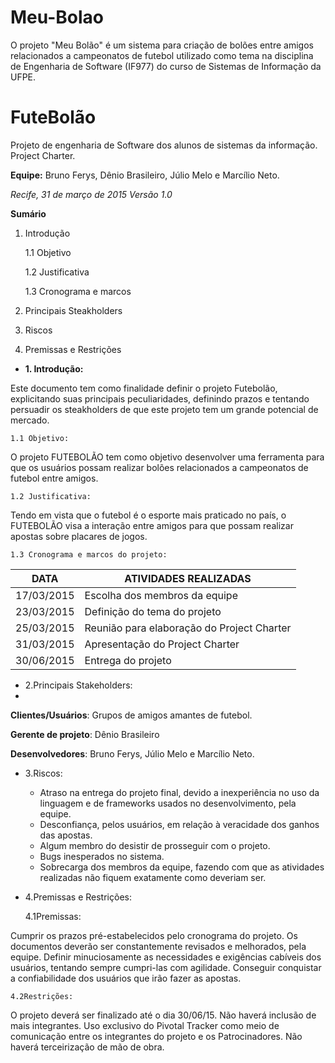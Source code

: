 # Meu-Bolao
O projeto "Meu Bolão" é um sistema para criação de bolões entre amigos relacionados a campeonatos de futebol utilizado como tema na disciplina de Engenharia de Software (IF977) do curso de Sistemas de Informação da UFPE. 

# **FuteBolão**

Projeto de engenharia de Software dos alunos de sistemas da informação. Project Charter.

__Equipe:__ Bruno Ferys, Dênio Brasileiro, Júlio Melo e Marcílio Neto.


_Recife, 31 de março de 2015_
_Versão 1.0_

**Sumário**

1. Introdução

    1.1 Objetivo
    
    1.2 Justificativa
    
    1.3 Cronograma e marcos
    
2. Principais Steakholders

3. Riscos

4. Premissas e Restrições



* __1. Introdução:__

Este documento tem como finalidade definir o projeto Futebolão, explicitando suas principais peculiaridades, definindo prazos e tentando persuadir os steakholders de que este projeto tem um grande potencial de mercado.

    1.1 Objetivo:

O projeto FUTEBOLÃO tem como objetivo desenvolver uma ferramenta para que os usuários possam realizar bolões relacionados a campeonatos de futebol entre amigos.

    1.2 Justificativa:

Tendo em vista que o futebol é o esporte mais praticado no país, o FUTEBOLÃO visa a interação entre amigos para que possam realizar apostas sobre placares de jogos.
    
    1.3 Cronograma e marcos do projeto: 
    

DATA | ATIVIDADES REALIZADAS
----------- | ------------------------------------------
17/03/2015 | Escolha dos membros da equipe
23/03/2015 | Definição do tema do projeto
25/03/2015 | Reunião para elaboração do Project Charter
31/03/2015 | Apresentação do Project Charter
30/06/2015 | Entrega do projeto

* 2.Principais Stakeholders:
* 
**Clientes/Usuários**: Grupos de amigos amantes de futebol.

**Gerente de projeto**: Dênio Brasileiro

**Desenvolvedores**: Bruno Ferys, Júlio Melo e Marcílio Neto.

* 3.Riscos:
    * Atraso na entrega do projeto final, devido a inexperiência no uso da linguagem e de frameworks usados  no desenvolvimento, pela equipe.
    * Desconfiança, pelos usuários, em relação à veracidade dos ganhos das apostas.
    * Algum membro do desistir de prosseguir com o projeto.
    * Bugs inesperados no sistema.
    * Sobrecarga dos membros da equipe, fazendo com que as atividades realizadas não fiquem exatamente como deveriam ser.

* 4.Premissas e Restrições:
    
    4.1Premissas:

Cumprir os prazos pré-estabelecidos pelo cronograma do projeto.
Os documentos deverão ser constantemente revisados e melhorados, pela equipe.
Definir minuciosamente as necessidades e exigências cabíveis dos usuários, tentando sempre cumpri-las com agilidade.
Conseguir conquistar a confiabilidade dos usuários que irão fazer as apostas.

    4.2Restrições:
    
O projeto deverá ser finalizado até o dia 30/06/15.
Não haverá inclusão de mais integrantes.
Uso exclusivo do Pivotal Tracker como meio de comunicação entre os integrantes do projeto e os Patrocinadores.
Não haverá terceirização de mão de obra.
